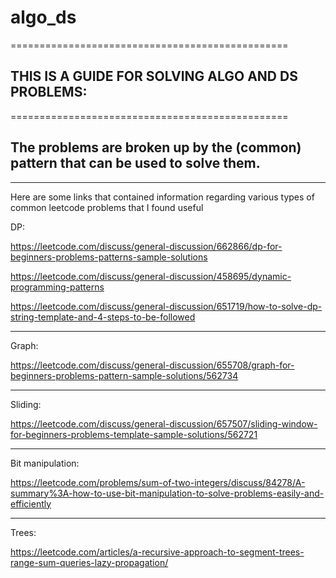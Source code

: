 # algo_ds

================================================

## THIS IS A GUIDE FOR SOLVING ALGO AND DS PROBLEMS:

================================================

The problems are broken up by the (common) pattern that can be used to solve them.
---
---

Here are some links that contained information regarding various types of common leetcode problems that I found useful

DP:

https://leetcode.com/discuss/general-discussion/662866/dp-for-beginners-problems-patterns-sample-solutions

https://leetcode.com/discuss/general-discussion/458695/dynamic-programming-patterns

https://leetcode.com/discuss/general-discussion/651719/how-to-solve-dp-string-template-and-4-steps-to-be-followed

---

Graph:

https://leetcode.com/discuss/general-discussion/655708/graph-for-beginners-problems-pattern-sample-solutions/562734

---

Sliding:

https://leetcode.com/discuss/general-discussion/657507/sliding-window-for-beginners-problems-template-sample-solutions/562721

---

Bit manipulation:

https://leetcode.com/problems/sum-of-two-integers/discuss/84278/A-summary%3A-how-to-use-bit-manipulation-to-solve-problems-easily-and-efficiently

---

Trees:

https://leetcode.com/articles/a-recursive-approach-to-segment-trees-range-sum-queries-lazy-propagation/
